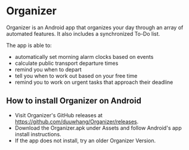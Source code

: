 # Organizer
Organizer is an Android app that organizes your day through an array of automated features. It also includes a synchronized To-Do list.

The app is able to:
- automatically set morning alarm clocks based on events
- calculate public transport departure times
- remind you when to depart
- tell you when to work out based on your free time
- remind you to work on urgent tasks that approach their deadline

## How to install Organizer on Android
- Visit Organizer's GitHub releases at https://github.com/duuwhang/Organizer/releases.
- Download the Organizer.apk under Assets and follow Android's app install instructions.
- If the app does not install, try an older Organizer Version.

